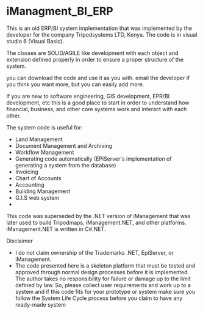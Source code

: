 # iManagment_BI_ERP
This is an old ERP/BI system implementation that was implemented by the developer for the company Tripodsystems LTD, Kenya. The code is in visual studio 6 (Visual Basic).

The classes are SOLID/AGILE like development with each object and extension defined properly in order to ensure a proper structure of the system.

you can download the code and use it as you with. email the developer if you think you want more, but you can easily add more.

If you are new to software engineering, GIS development, EPR/BI development, etc this is a good place to start in order to understand how financial, business, and other core systems work and interact with each other.

The system code is useful for:
- Land Management
- Document Management and Archiving
- Workflow Management
- Generating code automatically (EPiServer's implementation of generating a system from the database)
- Invoicing
- Chart of Accounts
- Accounting
- Building Management
- G.I.S web system
- 


This code was superseded by the .NET version of iManagement that was later used to build Tripodmaps, iManagement.NET, and other platforms. iManagement.NET is written in C#.NET.

Disclaimer
- I do not claim ownership of the Trademarks .NET, EpiServer, or iManagement. 
- The code presented here is a skeleton platform that must be tested and approved through normal design processes before it is implemented. The author takes no responsibility for failure or damage up to the limit defined by law. So, please collect user requirements and work up to a system and if this code fits for your prototype or system make sure you follow the System Life Cycle process before you claim to have any ready-made system



